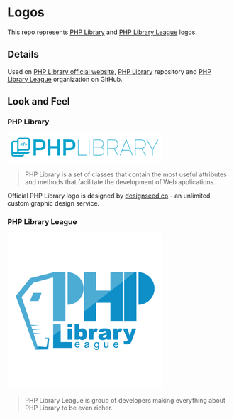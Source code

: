 # Logos

This repo represents [PHP Library] and [PHP Library League] logos.

## Details

Used on [PHP Library official website](https://php-library.zlatanstajic.com/), [PHP Library] repository and [PHP Library League] organization on GitHub.

## Look and Feel

### PHP Library

<img src="phplibrary/phplibrary-logo-blue.png?clear_cache=1" alt="PHP Library League logo" width="350"/>

> PHP Library is a set of classes that contain the most useful attributes and methods that facilitate the development of Web applications.

Official PHP Library logo is designed by [designseed.co](https://designseedco.com/en/) - an unlimited custom graphic design service.

### PHP Library League

<img src="league/chosen/league-logo-blue.png?clear_cache=1" alt="PHP Library League logo" width="350"/>

> PHP Library League is group of developers making everything about PHP Library to be even richer.

[PHP Library]: https://github.com/90zlaya/php-library
[PHP Library League]: https://github.com/php-library-league
